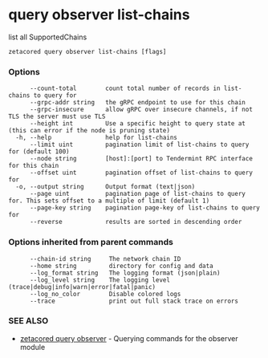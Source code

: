# query observer list-chains

list all SupportedChains

```
zetacored query observer list-chains [flags]
```

### Options

```
      --count-total        count total number of records in list-chains to query for
      --grpc-addr string   the gRPC endpoint to use for this chain
      --grpc-insecure      allow gRPC over insecure channels, if not TLS the server must use TLS
      --height int         Use a specific height to query state at (this can error if the node is pruning state)
  -h, --help               help for list-chains
      --limit uint         pagination limit of list-chains to query for (default 100)
      --node string        [host]:[port] to Tendermint RPC interface for this chain 
      --offset uint        pagination offset of list-chains to query for
  -o, --output string      Output format (text|json) 
      --page uint          pagination page of list-chains to query for. This sets offset to a multiple of limit (default 1)
      --page-key string    pagination page-key of list-chains to query for
      --reverse            results are sorted in descending order
```

### Options inherited from parent commands

```
      --chain-id string     The network chain ID
      --home string         directory for config and data 
      --log_format string   The logging format (json|plain) 
      --log_level string    The logging level (trace|debug|info|warn|error|fatal|panic) 
      --log_no_color        Disable colored logs
      --trace               print out full stack trace on errors
```

### SEE ALSO

* [zetacored query observer](zetacored_query_observer.md)	 - Querying commands for the observer module

